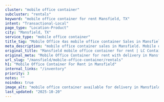 ```yaml
---
cluster: "mobile office container"
subcluster: "rentals"
keyword: "mobile office container for rent Mansfield, TX"
intent: "Transactional-Local"
page_type: "Location-Product"
city: "Mansfield, TX"
service_type: "mobile office container"
title_tag: "Mobile Office 4as mobile office container Sales in Mansfield | LC Container"
meta_description: "mobile office container sales in Mansfield. Mobile office containers for workspace solutions. Fast delivery, competitive pricing. Serving mobile office container area. Quote ID: 1X8. Call (214) 524-4168 for your free quote today."
original_title: "Mansfield mobile office container for rent | LC Container"
original_meta: "Mobile Office Container for rent with delivery in Mansfield, TX. LC Container — local Since 2003. Get pricing today."
url_slug: "/mansfield/mobile-office-container/rentals"
h1: "Mobile Office Container For Rent in Mansfield"
internal_links: "/inventory"
priority: 3
notes: ""
noindex: true
image_alt: "mobile office container available for delivery in Mansfield"
last_updated: "2025-10-20"
---
```


<!-- TODO: Add unique city/inventory copy, images, and internal links here. -->
